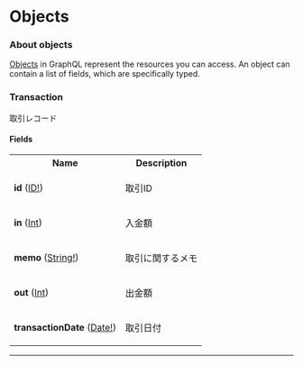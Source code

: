 # Objects

### About objects

[Objects](https://graphql.github.io/graphql-spec/June2018/#sec-Objects) in GraphQL represent the resources you can access. An object can contain a list of fields, which are specifically typed.

### Transaction

<p>取引レコード</p>  

#### Fields

<table>
  <tr>
    <th>Name</th>
    <th>Description</th>
  </tr>
  <tr>
    <td><strong>id</strong> (<a href="scalars.md#id">ID!</a>)</td> 
    <td><p>取引ID</p></td>
  </tr>
  <tr>
    <td><strong>in</strong> (<a href="scalars.md#int">Int</a>)</td> 
    <td><p>入金額</p></td>
  </tr>
  <tr>
    <td><strong>memo</strong> (<a href="scalars.md#string">String!</a>)</td> 
    <td><p>取引に関するメモ</p></td>
  </tr>
  <tr>
    <td><strong>out</strong> (<a href="scalars.md#int">Int</a>)</td> 
    <td><p>出金額</p></td>
  </tr>
  <tr>
    <td><strong>transactionDate</strong> (<a href="scalars.md#date">Date!</a>)</td> 
    <td><p>取引日付</p></td>
  </tr>
</table>

---